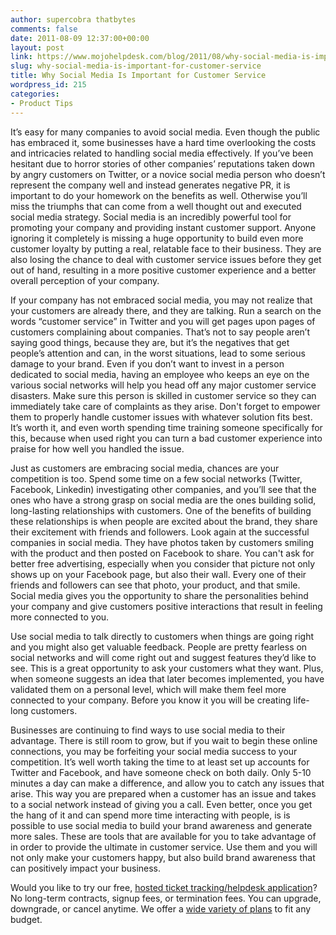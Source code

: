 ```yaml
---
author: supercobra thatbytes
comments: false
date: 2011-08-09 12:37:00+00:00
layout: post
link: https://www.mojohelpdesk.com/blog/2011/08/why-social-media-is-important-for-customer-service/
slug: why-social-media-is-important-for-customer-service
title: Why Social Media Is Important for Customer Service
wordpress_id: 215
categories:
- Product Tips
---
```


It’s easy for many companies to avoid social media. Even though the public has embraced it, some businesses have a hard time overlooking the costs and intricacies related to handling social media effectively. If you’ve been hesitant due to horror stories of other companies’ reputations taken down by angry customers on Twitter, or a novice social media person who doesn’t represent the company well and instead generates negative PR, it is important to do your homework on the benefits as well. Otherwise you’ll miss the triumphs that can come from a well thought out and executed social media strategy. Social media is an incredibly powerful tool for promoting your company and providing instant customer support. Anyone ignoring it completely is missing a huge opportunity to build even more customer loyalty by putting a real, relatable face to their business. They are also losing the chance to deal with customer service issues before they get out of hand, resulting in a more positive customer experience and a better overall perception of your company.

If your company has not embraced social media, you may not realize that your customers are already there, and they are talking. Run a search on the words “customer service” in Twitter and you will get pages upon pages of customers complaining about companies. That’s not to say people aren’t saying good things, because they are, but it’s the negatives that get people’s attention and can, in the worst situations, lead to some serious damage to your brand. Even if you don’t want to invest in a person dedicated to social media, having an employee who keeps an eye on the various social networks will help you head off any major customer service disasters. Make sure this person is skilled in customer service so they can immediately take care of complaints as they arise. Don't forget to empower them to properly handle customer issues with whatever solution fits best. It’s worth it, and even worth spending time training someone specifically for this, because when used right you can turn a bad customer experience into praise for how well you handled the issue.

Just as customers are embracing social media, chances are your competition is too. Spend some time on a few social networks (Twitter, Facebook, Linkedin) investigating other companies, and you’ll see that the ones who have a strong grasp on social media are the ones building solid, long-lasting relationships with customers. One of the benefits of building these relationships is when people are excited about the brand, they share their excitement with friends and followers. Look again at the successful companies in social media. They have photos taken by customers smiling with the product and then posted on Facebook to share. You can't ask for better free advertising, especially when you consider that picture not only shows up on your Facebook page, but also their wall. Every one of their friends and followers can see that photo, your product, and that smile. Social media gives you the opportunity to share the personalities behind your company and give customers positive interactions that result in feeling more connected to you.

Use social media to talk directly to customers when things are going right and you might also get valuable feedback. People are pretty fearless on social networks and will come right out and suggest features they’d like to see. This is a great opportunity to ask your customers what they want. Plus, when someone suggests an idea that later becomes implemented, you have validated them on a personal level, which will make them feel more connected to your company. Before you know it you will be creating life-long customers.

Businesses are continuing to find ways to use social media to their advantage. There is still room to grow, but if you wait to begin these online connections, you may be forfeiting your social media success to your competition. It’s well worth taking the time to at least set up accounts for Twitter and Facebook, and have someone check on both daily. Only 5-10 minutes a day can make a difference, and allow you to catch any issues that arise. This way you are prepared when a customer has an issue and takes to a social network instead of giving you a call. Even better, once you get the hang of it and can spend more time interacting with people, is is possible to use social media to build your brand awareness and generate more sales. These are tools that are available for you to take advantage of in order to provide the ultimate in customer service. Use them and you will not only make your customers happy, but also build brand awareness that can positively impact your business.







Would you like to try our free, [ hosted ticket tracking/helpdesk application](http://www.mojohelpdesk.com/)? No long-term contracts, signup fees, or termination fees. You can upgrade, downgrade, or cancel anytime. We offer a [wide variety of plans](http://signup.mojohelpdesk.com/signup) to fit any budget.



